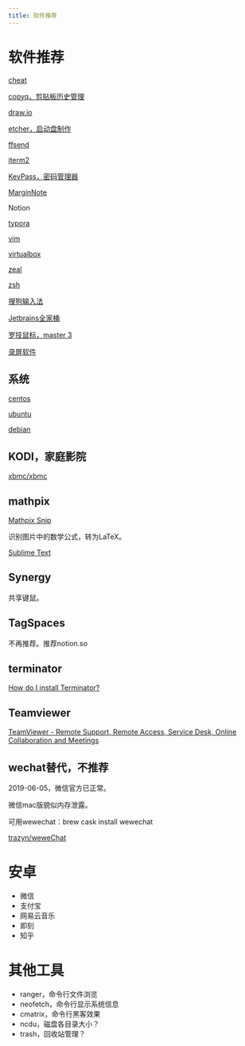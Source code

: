 ```yaml
---
title: 软件推荐
---
```


# 软件推荐

[cheat](software/cheat.md)

[copyq，剪贴板历史管理](software/copyq，剪贴板历史管理.md)

[draw.io](software/draw_io.md)

[etcher，启动盘制作](software/etcher，启动盘制作.md)

[ffsend](software/ffsend.md)

[iterm2](software/iterm2.md)

[KeyPass，密码管理器](../../personal/KeyPass，密码管理器.md)

[MarginNote](software/MarginNote.md)

Notion

[typora](software/typora.md)

[vim](../bash/vim.md)

[virtualbox](software/virtualbox.md)

[zeal](software/zeal.md)

[zsh](software/zsh.md)

[搜狗输入法](software/搜狗输入法.md)

[Jetbrains全家桶](software/Jetbrains全家桶.md)

[罗技鼠标，master 3](software/罗技鼠标，master%203.md)

[录屏软件](software/录屏软件.md)

## 系统

[centos](software/centos.md)

[ubuntu](software/ubuntu.md)

[debian](software/debian.md)

## KODI，家庭影院

[xbmc/xbmc](https://github.com/xbmc/xbmc)

## mathpix

[Mathpix Snip](https://mathpix.com/)

识别图片中的数学公式，转为LaTeX。

[Sublime Text](software/Sublime%20Text.md)

## Synergy

共享键鼠。

## TagSpaces

不再推荐。推荐notion.so

## terminator

[How do I install Terminator?](https://askubuntu.com/questions/829045/how-do-i-install-terminator)

## Teamviewer

[TeamViewer - Remote Support, Remote Access, Service Desk, Online Collaboration and Meetings](https://www.teamviewer.com/en/)

## wechat替代，不推荐

2019-06-05，微信官方已正常。

微信mac版貌似内存泄露。

可用wewechat：brew cask install wewechat

[trazyn/weweChat](https://github.com/trazyn/weweChat)

# 安卓

- 微信
- 支付宝
- 网易云音乐
- 即刻
- 知乎

# 其他工具

- ranger，命令行文件浏览
- neofetch，命令行显示系统信息
- cmatrix，命令行黑客效果
- ncdu，磁盘各目录大小？
- trash，回收站管理？